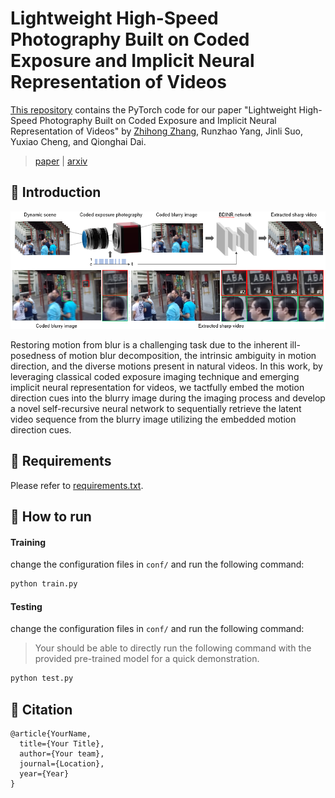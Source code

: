 
# Lightweight High-Speed Photography Built on Coded Exposure and Implicit Neural Representation of Videos

[This repository](https://github.com/zhihongz/BDINR) contains the PyTorch code for our paper "Lightweight High-Speed Photography Built on Coded Exposure and Implicit Neural Representation of Videos" by [Zhihong Zhang](https://zhihongz.github.io/), Runzhao Yang, Jinli Suo, Yuxiao Cheng, and Qionghai Dai.

> [paper]() | [arxiv](https://arxiv.org/abs/2311.13134)



## 📖 Introduction

![](asset/BDINR.png)

Restoring motion from blur is a challenging task due to the inherent ill-posedness of motion blur decomposition, the intrinsic ambiguity in motion direction, and the diverse motions present in natural videos. In this work, by leveraging classical coded exposure imaging technique and emerging implicit neural representation for videos, we tactfully embed the motion direction cues into the blurry image during the imaging process and develop a novel self-recursive neural network to sequentially retrieve the latent video sequence from the blurry image utilizing the embedded motion direction cues. 


## 🧰 Requirements

Please refer to [requirements.txt](./requirements.txt).

## 🚅 How to run

#### Training

change the configuration files in `conf/` and run the following command:

```bash
python train.py
```

#### Testing

change the configuration files in `conf/` and run the following command:

> Your should be able to directly run the following command with the provided pre-trained model for a quick demonstration.

```bash
python test.py
```

## 🔖 Citation

```
@article{YourName,
  title={Your Title},
  author={Your team},
  journal={Location},
  year={Year}
}
```
